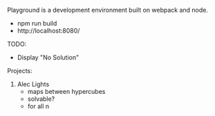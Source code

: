 Playground is a development environment built on webpack and node.

* npm run build
* http://localhost:8080/

TODO:
- Display "No Solution"

Projects:
1. Alec Lights
    - maps between hypercubes
    - solvable?
    - for all n